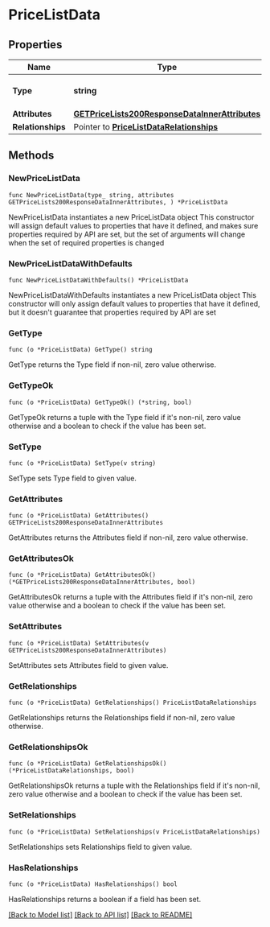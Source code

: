 # PriceListData

## Properties

Name | Type | Description | Notes
------------ | ------------- | ------------- | -------------
**Type** | **string** | The resource&#39;s type | 
**Attributes** | [**GETPriceLists200ResponseDataInnerAttributes**](GETPriceLists200ResponseDataInnerAttributes.md) |  | 
**Relationships** | Pointer to [**PriceListDataRelationships**](PriceListDataRelationships.md) |  | [optional] 

## Methods

### NewPriceListData

`func NewPriceListData(type_ string, attributes GETPriceLists200ResponseDataInnerAttributes, ) *PriceListData`

NewPriceListData instantiates a new PriceListData object
This constructor will assign default values to properties that have it defined,
and makes sure properties required by API are set, but the set of arguments
will change when the set of required properties is changed

### NewPriceListDataWithDefaults

`func NewPriceListDataWithDefaults() *PriceListData`

NewPriceListDataWithDefaults instantiates a new PriceListData object
This constructor will only assign default values to properties that have it defined,
but it doesn't guarantee that properties required by API are set

### GetType

`func (o *PriceListData) GetType() string`

GetType returns the Type field if non-nil, zero value otherwise.

### GetTypeOk

`func (o *PriceListData) GetTypeOk() (*string, bool)`

GetTypeOk returns a tuple with the Type field if it's non-nil, zero value otherwise
and a boolean to check if the value has been set.

### SetType

`func (o *PriceListData) SetType(v string)`

SetType sets Type field to given value.


### GetAttributes

`func (o *PriceListData) GetAttributes() GETPriceLists200ResponseDataInnerAttributes`

GetAttributes returns the Attributes field if non-nil, zero value otherwise.

### GetAttributesOk

`func (o *PriceListData) GetAttributesOk() (*GETPriceLists200ResponseDataInnerAttributes, bool)`

GetAttributesOk returns a tuple with the Attributes field if it's non-nil, zero value otherwise
and a boolean to check if the value has been set.

### SetAttributes

`func (o *PriceListData) SetAttributes(v GETPriceLists200ResponseDataInnerAttributes)`

SetAttributes sets Attributes field to given value.


### GetRelationships

`func (o *PriceListData) GetRelationships() PriceListDataRelationships`

GetRelationships returns the Relationships field if non-nil, zero value otherwise.

### GetRelationshipsOk

`func (o *PriceListData) GetRelationshipsOk() (*PriceListDataRelationships, bool)`

GetRelationshipsOk returns a tuple with the Relationships field if it's non-nil, zero value otherwise
and a boolean to check if the value has been set.

### SetRelationships

`func (o *PriceListData) SetRelationships(v PriceListDataRelationships)`

SetRelationships sets Relationships field to given value.

### HasRelationships

`func (o *PriceListData) HasRelationships() bool`

HasRelationships returns a boolean if a field has been set.


[[Back to Model list]](../README.md#documentation-for-models) [[Back to API list]](../README.md#documentation-for-api-endpoints) [[Back to README]](../README.md)


